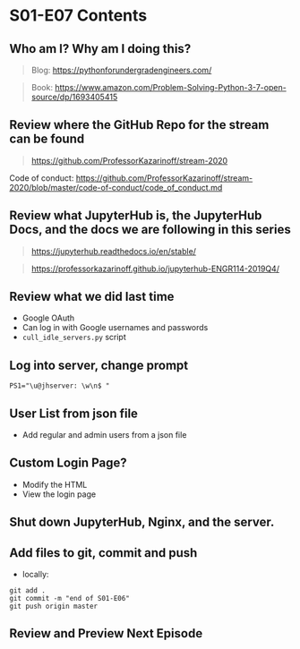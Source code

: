 # S01-E07 Contents

## Who am I? Why am I doing this?

 > Blog: https://pythonforundergradengineers.com/

 > Book: https://www.amazon.com/Problem-Solving-Python-3-7-open-source/dp/1693405415

## Review where the GitHub Repo for the stream can be found

 > https://github.com/ProfessorKazarinoff/stream-2020

Code of conduct: https://github.com/ProfessorKazarinoff/stream-2020/blob/master/code-of-conduct/code_of_conduct.md

## Review what JupyterHub is, the JupyterHub Docs, and the docs we are following in this series

 > https://jupyterhub.readthedocs.io/en/stable/

 > https://professorkazarinoff.github.io/jupyterhub-ENGR114-2019Q4/

## Review what we did last time

 - Google OAuth
 - Can log in with Google usernames and passwords
 - ```cull_idle_servers.py``` script

## Log into server, change prompt

```
PS1="\u@jhserver: \w\n$ "
```

## User List from json file

- Add regular and admin users from a json file

## Custom Login Page?

- Modify the HTML
- View the login page

## Shut down JupyterHub, Nginx, and the server.

## Add files to git, commit and push

 - locally:

```
git add .
git commit -m "end of S01-E06"
git push origin master
```

## Review and Preview Next Episode

